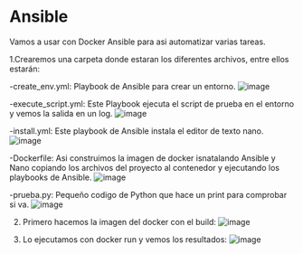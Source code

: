 # Ansible

Vamos a usar con Docker Ansible para asi automatizar varias tareas.

  1.Crearemos una carpeta donde estaran los diferentes archivos, entre ellos estarán: 
  
  -create_env.yml: Playbook de Ansible para crear un entorno.
  ![image](https://github.com/fmartingv/Ansible/assets/120713266/e49d0f27-f81a-41dc-ab42-7842f5d58776)

  -execute_script.yml: Este Playbook ejecuta el script de prueba en el entorno y vemos la salida en un log.
  ![image](https://github.com/fmartingv/Ansible/assets/120713266/146d299c-1229-495f-9ce6-db476907341d)

  -install.yml: Este playbook de Ansible instala el editor de texto nano.
  ![image](https://github.com/fmartingv/Ansible/assets/120713266/d7f6bcd2-8833-4570-a8be-9f705f63b463)

  -Dockerfile: Asi construimos la imagen de docker isnatalando Ansible y Nano copiando los archivos del proyecto al contenedor y ejecutando los playbooks de Ansible.
   ![image](https://github.com/fmartingv/Ansible/assets/120713266/323bd107-6705-4e82-9b5d-ed51c12f6cf5)

  -prueba.py: Pequeño codigo de Python que hace un print para comprobar si va.
   ![image](https://github.com/fmartingv/Ansible/assets/120713266/a83c608b-3658-4c17-ae93-68bc8ad7096a)

  2. Primero hacemos la imagen del docker con el build:
   ![image](https://github.com/fmartingv/Ansible/assets/120713266/5adcbb3c-ab24-4c8a-abd6-a15a6bf43409)

  3. Lo ejecutamos con docker run y vemos los resultados:
   ![image](https://github.com/fmartingv/Ansible/assets/120713266/57fc9536-1aab-48db-a57d-d97953f1e030)
